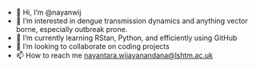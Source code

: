 - 👋 Hi, I’m @nayanwij
- 👀 I’m interested in dengue transmission dynamics and anything vector borne, especially outbreak prone.
- 🌱 I’m currently learning RStan, Python, and efficiently using GitHub
- 💞️ I’m looking to collaborate on coding projects
- 📫 How to reach me nayantara.wijayanandana@lshtm.ac.uk

<!---
nayanwij/nayanwij is a ✨ special ✨ repository because its `README.md` (this file) appears on your GitHub profile.
You can click the Preview link to take a look at your changes.
--->
